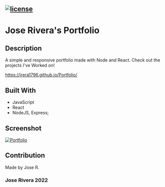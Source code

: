 ## [![license](https://img.shields.io/badge/License-MIT-yellow.svg)](https://opensource.org/licenses/MIT)

# Jose Rivera's Portfolio

## Description
A simple and responsive portfolio made with Node and React. Check out the projects I've Worked on!

https://jrera1796.github.io/Portfolio/

## Built With
* JavaScript
* React
* NodeJS, Express;

## Screenshot
[![Portfolio](portfolio.png)](https://jrera1796.github.io/Portfolio/)


## Contribution
Made by Jose R.

### Jose Rivera 2022

